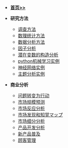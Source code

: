 
- [__首页>>__](/README.md)

- **研究方法**

    - [调查方法](/商业分析/1、调查方法.md)
    - [数理统计方法](/商业分析/2、数理统计方法.md)
    - [数据分析方法](/商业分析/3、数据分析方法.md)
    - [因子分析](/商业分析/4、因子分析.md)
    - [潜在变数的构造分析](/商业分析/5、潜在变数的构造分析.md)
    - [python机械学习实例](/商业分析/6、机械学习.md)
    - [神经网络实例](/商业分析/7、神经网络相关.md)
    - [主题分析实例](/商业分析/8、主题分析.md)


- **商业分析**
    - [问题转变为行动](/商业分析/a、问题转变为行动.md)
    - [市场规模预测](/商业分析/b、市场规模预测.md)
    - [市场反应分析](/商业分析/c、市场反应分析.md)
    - [市场发现和知覚マップ](/商业分析/d、市场发现和感知谱.md)
    - [市场细分分析](/商业分析/e、市场细分分析.md)
    - [产品开发分析](/商业分析/f、产品开发分析.md)
    - [新产品普及](/商业分析/g、新产品普及.md)
    - [顾客管理](/商品分析/h.顾客管理.md)
    